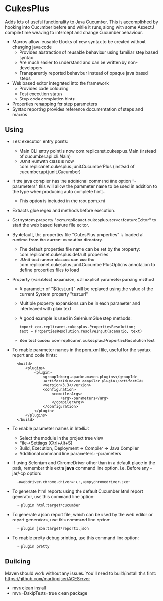 CukesPlus
=========

Adds lots of useful functionality to Java Cucumber. This is accomplished by hooking into Cucumber before and while it runs, along with some AspectJ compile time weaving to intercept and change Cucumber behaviour.

* Macros allow reusable blocks of new syntax to be created without changing java code
  * Provides abstraction of reusable behaviour using familiar step based syntax
  * Are much easier to understand and can be written by non-developers
  * Transparently reported behaviour instead of opaque java based steps
* Web based editor integrated into the framework
  * Provides code colouring
  * Test execution status
  * Step code completion hints
* Properties remapping for step parameters
* Syntax reporting provides reference documentation of steps and macros

Using
-----

* Test execution entry points:
  * Main CLI entry point is now com.replicanet.cukesplus.Main (instead of cucumber.api.cli.Main)
  * JUnit RunWith class is now com.replicanet.cukesplus.junit.CucumberPlus (instead of cucumber.api.junit.Cucumber)


* If the java compiler has the additional command line option "-parameters" this will allow the parameter name to be used in addition to the type when producing auto complete hints.
  * This option is included in the root pom.xml


* Extracts glue regex and methods before execution.


* Set system property "com.replicanet.cukesplus.server.featureEditor" to start the web based feature file editor.


* By default, the properties file "CukesPlus.properties" is loaded at runtime from the current execution directory.
  * The default properties file name can be set by the property: com.replicanet.cukesplus.default.properties
  * JUnit test runner classes can use the com.replicanet.cukesplus.junit.CucumberPlusOptions annotation to define properties files to load


* Property (variables) expansion, call explicit parameter parsing method
  * A parameter of "${test.url}" will be replaced using the value of the current System property "test.url"
  * Multiple property expansions can be in each parameter and interleaved with plain text
  * A good example is used in SeleniumGlue step methods:

        import com.replicanet.cukesplus.PropertiesResolution;
        text = PropertiesResolution.resolveInput(scenario, text);

  * See test cases: com.replicanet.cukesplus.PropertiesResolutionTest


* To enable parameter names in the pom.xml file, useful for the syntax report and code hints:

        <build>
            <plugins>
                <plugin>
                    <groupId>org.apache.maven.plugins</groupId>
                    <artifactId>maven-compiler-plugin</artifactId>
                    <version>3.3</version>
                    <configuration>
                        <compilerArgs>
                            <arg>-parameters</arg>
                        </compilerArgs>
                    </configuration>
                </plugin>
            </plugins>
        </build>


* To enable parameter names in IntelliJ:
  * Select the module in the project tree view
  * File->Settings (Ctrl+Alt+S)
  * Build, Execution, Deployment -> Compiler -> Java Compiler
  * Additional command line parameters: -parameters
    


* If using Selenium and ChromeDriver other than in a default place in the path, remember this extra **java** command line option. i.e. Before any -jar/-cp option:

        -Dwebdriver.chrome.driver="C:\Temp\chromedriver.exe"



* To generate html reports using the default Cucumber html report generator, use this command line option: 

        --plugin html:target/cucumber


* To generate a json report file, which can be used by the web editor or report generators, use this command line option:

        --plugin json:target/report1.json


* To enable pretty debug printing, use this command line option:

        --plugin pretty 



Building
--------

Maven should work without any issues. You'll need to build/install this first: https://github.com/martinpiper/ACEServer

* mvn clean install
* mvn -DskipTests=true clean package

